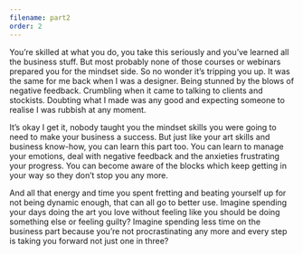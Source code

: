 ```yaml
---
filename: part2
order: 2
---
```


You’re skilled at what you do, you take this seriously and you’ve learned all the business stuff. But most probably none of those courses or webinars prepared you for the mindset side. So no wonder it’s tripping you up. It was the same for me back when I was a designer. Being stunned by the blows of negative feedback. Crumbling when it came to talking to clients and stockists. Doubting what I made was any good and expecting someone to realise I was rubbish at any moment.

It’s okay I get it, nobody taught you the mindset skills you were going to need to make your business a success. But just like your art skills and business know-how, you can learn this part  too. You can learn to manage your emotions, deal with negative feedback and the anxieties frustrating your progress. You can become aware of the blocks which keep getting in your way so they don’t stop you any more.

And all that energy and time you spent fretting and beating yourself up for not being dynamic enough, that can all go to better use. Imagine spending your days doing the art you love without feeling like you should be doing something else or feeling guilty?  Imagine spending less time on the business part because you’re not procrastinating any more and every step is taking you forward not just one in three? 

